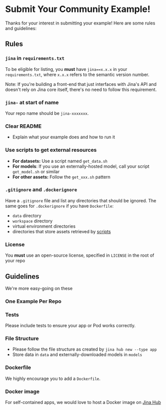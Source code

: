 # Submit Your Community Example!

Thanks for your interest in submitting your example! Here are some rules and guidelines:

## Rules

### `jina` in `requirements.txt`

To be eligible for listing, you **must** have `jina==x.x.x` in your `requirements.txt`, where `x.x.x` refers to the semantic version number.

Note: If you're building a front-end that just interfaces with Jina's API and doesn't rely on Jina core itself, there's no need to follow this requirement.

### `jina-` at start of name

Your repo name should be `jina-xxxxxxx`.

### Clear README

- Explain what your example does and how to run it

### Use scripts to get external resources

- **For datasets:** Use a script named `get_data.sh`
- **For models**: If you use an externally-hosted model, call your script `get_model.sh` or similar
- **For other assets:** Follow the `get_xxx.sh` pattern

### `.gitignore` and `.dockerignore`

Have a `.gitignore` file and list any directories that should be ignored. The same goes for `.dockerignore` if you have `Dockerfile`:

- `data` directory
- `workspace` directory
- virtual environment directories
- directories that store assets retrieved by [scripts](#use-scripts-to-get-external-resources)

### License

You **must** use an open-source license, specified in `LICENSE` in the root of your repo

## Guidelines

We're more easy-going on these

### One Example Per Repo

### Tests

Please include tests to ensure your app or Pod works correctly.

### File Structure

- Please follow the file structure as created by `jina hub new --type app`
- Store data in `data` and externally-downloaded models in `models`

### Dockerfile

We highly encourage you to add a `Dockerfile`.

### Docker image

For self-contained apps, we would love to host a Docker image on [Jina Hub](https://github.com/jina-ai/jina-hub)
